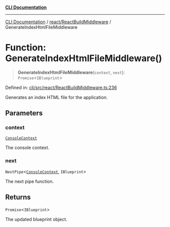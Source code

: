 [**CLI Documentation**](../../../README.md)

***

[CLI Documentation](../../../README.md) / [react/ReactBuildMiddleware](../README.md) / GenerateIndexHtmlFileMiddleware

# Function: GenerateIndexHtmlFileMiddleware()

> **GenerateIndexHtmlFileMiddleware**(`context`, `next`): `Promise`\<`IBlueprint`\>

Defined in: [cli/src/react/ReactBuildMiddleware.ts:236](https://github.com/stonemjs/cli/blob/a8ddb59abbd77ddb2870c689c0c7e80297d24c5a/src/react/ReactBuildMiddleware.ts#L236)

Generates an index HTML file for the application.

## Parameters

### context

[`ConsoleContext`](../../../declarations/interfaces/ConsoleContext.md)

The console context.

### next

`NextPipe`\<[`ConsoleContext`](../../../declarations/interfaces/ConsoleContext.md), `IBlueprint`\>

The next pipe function.

## Returns

`Promise`\<`IBlueprint`\>

The updated blueprint object.
